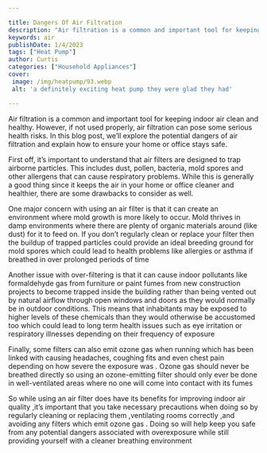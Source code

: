 ```yaml
---

title: Dangers Of Air Filtration
description: "Air filtration is a common and important tool for keeping indoor air clean and healthy. However, if not used properly, air filtrat...see more detail"
keywords: air
publishDate: 1/4/2023
tags: ["Heat Pump"]
author: Curtis
categories: ["Household Appliances"]
cover: 
 image: /img/heatpump/93.webp
 alt: 'a definitely exciting heat pump they were glad they had'

---
```


Air filtration is a common and important tool for keeping indoor air clean and healthy. However, if not used properly, air filtration can pose some serious health risks. In this blog post, we’ll explore the potential dangers of air filtration and explain how to ensure your home or office stays safe.

First off, it’s important to understand that air filters are designed to trap airborne particles. This includes dust, pollen, bacteria, mold spores and other allergens that can cause respiratory problems. While this is generally a good thing since it keeps the air in your home or office cleaner and healthier, there are some drawbacks to consider as well.

One major concern with using an air filter is that it can create an environment where mold growth is more likely to occur. Mold thrives in damp environments where there are plenty of organic materials around (like dust) for it to feed on. If you don’t regularly clean or replace your filter then the buildup of trapped particles could provide an ideal breeding ground for mold spores which could lead to health problems like allergies or asthma if breathed in over prolonged periods of time 
 
Another issue with over-filtering is that it can cause indoor pollutants like formaldehyde gas from furniture or paint fumes from new construction projects to become trapped inside the building rather than being vented out by natural airflow through open windows and doors as they would normally be in outdoor conditions. This means that inhabitants may be exposed to higher levels of these chemicals than they would otherwise be accustomed too which could lead to long term health issues such as eye irritation or respiratory illnesses depending on their frequency of exposure 
 
Finally, some filters can also emit ozone gas when running which has been linked with causing headaches, coughing fits and even chest pain depending on how severe the exposure was . Ozone gas should never be breathed directly so using an ozone-emitting filter should only ever be done in well-ventilated areas where no one will come into contact with its fumes 


So while using an air filter does have its benefits for improving indoor air quality ,it’s important that you take necessary precautions when doing so by regularly cleaning or replacing them ,ventilating rooms correctly ,and avoiding any filters which emit ozone gas . Doing so will help keep you safe from any potential dangers associated with overexposure while still providing yourself with a cleaner breathing environment
